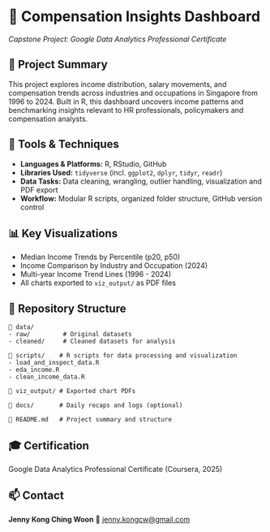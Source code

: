 # 💼 Compensation Insights Dashboard
*Capstone Project: Google Data Analytics Professional Certificate*

## 📌 Project Summary
This project explores income distribution, salary movements, and compensation trends across industries and occupations in Singapore from  1996 to 2024. Built in R, this dashboard uncovers income patterns and benchmarking insights relevant to HR professionals, policymakers and compensation analysts.

## 🧰 Tools & Techniques 
- **Languages & Platforms:** R, RStudio, GitHub
- **Libraries Used:** `tidyverse` (incl. `ggplot2`, `dplyr`, `tidyr`, `readr`)
- **Data Tasks:** Data cleaning, wrangling, outlier handling, visualization and PDF export
- **Workflow:** Modular R scripts,  organized folder structure, GitHub version control

## 📊 Key Visualizations
- Median Income Trends by Percentile (p20, p50)
- Income Comparison by Industry and Occupation (2024)
- Multi-year Income Trend Lines (1996 - 2024)
- All charts exported to `viz_output/` as PDF files

## 📁 Repository Structure

```
📁 data/
- raw/         # Original datasets
- cleaned/     # Cleaned datasets for analysis

📁 scripts/    # R scripts for data processing and visualization
- load_and_inspect_data.R 
- eda_income.R
- clean_income_data.R

📁 viz_output/ # Exported chart PDFs

📁 docs/       # Daily recaps and logs (optional)

📄 README.md   # Project summary and structure
```

## 🎓 Certification
Google Data Analytics Professional Certificate (Coursera, 2025)

## 📫 Contact
**Jenny Kong Ching Woon**
📧 jenny.kongcw@gmail.com

